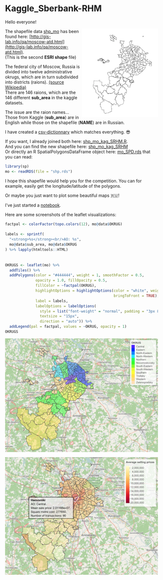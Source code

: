 # Kaggle_Sberbank-RHM

Hello everyone!


<a href="url"><img src="img/plot_mo.png" align="right" width="250" ></a>
The shapefile data [shp_mo](shp_mo) has been found here: [http://gis-lab.info/qa/moscow-atd.html](http://gis-lab.info/qa/moscow-atd.html).  
(This is the second **ESRI shape** file)


The federal city of Moscow, Russia is divided into twelve administrative okrugs, which are in turn subdivided into districts (raions). [(source Wikipedia)](https://en.wikipedia.org/wiki/Administrative_divisions_of_Moscow)  
There are 146 raions, which are the 146 different **sub_area** in the kaggle datasets.

The issue are the raion names... Those from Kaggle (**sub_area**) are in English while those on the shapefile (**NAME**) are in Russian.

I have created a [csv-dictionnary](NAME_to_subarea.csv) which matches everything. 😎

If you want, I already joined both here: [shp_mo_kag_SRHM.R](shp_mo_kag_SRHM.R).  
And you can find the new shapefile here: [shp_mo_kag_SRHM](shp_mo_kag_SRHM)  
Or directly an R SpatialPolygonsDataFrame object here: [mo_SPD.rds](mo_SPD) that you can read:
```R
library(sp)
mo <- readRDS(file = "shp.rds")
```

I hope this shapefile would help you for the competition. You can for example, easily get the longitude/latitude of the polygons.  

Or maybe you just want to plot some beautiful maps 🇷🇺!

I've just started a  [notebook](http://perso.jordantremoureux.fr/Kaggle/kaggle.nb.html).  

Here are some screenshots of the leaflet visualizations:

```R
factpal <- colorFactor(topo.colors(12), mo@data$OKRUG)

labels <- sprintf(
  "<strong>%s</strong><br/>AO: %s",
  mo@data$sub_area, mo@data$OKRUG
) %>% lapply(htmltools::HTML)


OKRUGS <- leaflet(mo) %>%
  addTiles() %>%
  addPolygons(color = "#444444", weight = 1, smoothFactor = 0.5,
              opacity = 1.0, fillOpacity = 0.5,
              fillColor = ~factpal(OKRUG),
              highlightOptions = highlightOptions(color = "white", weight = 2,
                                                  bringToFront = TRUE),
              label = labels,
              labelOptions = labelOptions(
                style = list("font-weight" = "normal", padding = "3px 8px"),
                textsize = "15px",
                direction = "auto")) %>%
  addLegend(pal = factpal, values = ~OKRUG, opacity = 1)
OKRUGS
```

![OKRUGS](img/OKRUGS.png)

![SellingPrice](img/averageSellingPrices.png)
